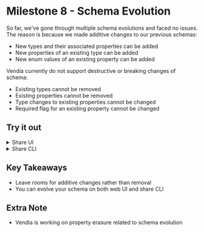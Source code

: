 # Milestone 8 - Schema Evolution

So far, we've gone through multiple schema evolutions and faced no issues.
The reason is because we made additive changes to our previous schemas:
* New types and their associated properties can be added
* New properties of an existing type can be added
* New enum values of an existing property can be added

Vendia currently do not support destructive or breaking changes of schema:
* Existing types cannot be removed
* Existing properties cannot be removed
* Type changes to existing properties cannot be changed
* Required flag for an existing property cannot be changed


## Try it out

<details> 
<summary> Share UI </summary>

1. Go to your Uni.

2. Go to Schema tab.

3. Click Evolve Schema on top right

4. Remove a property in your schema

5. Click Next

6. Click Evolve

You will see that such action is not allowed.

</details>

<details> 
<summary> Share CLI </summary>

Ensure you are logged in on your share CLI.

1. Modify your original schema.json file
2. Run
```
share uni evolve --uni <your-uni> --schema <your-schema-file>
```
3. You should get failure response from CLI

</details>


## Key Takeaways

* Leave rooms for additive changes rather than removal
* You can evolve your schema on both web UI and share CLI

## Extra Note
* Vendia is working on property erasure related to schema evolution